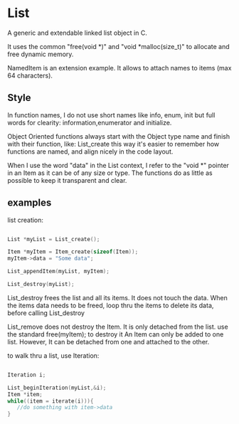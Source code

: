 # List
A generic and extendable linked list object in C.

It uses the common "free(void *)" and "void *malloc(size_t)" to allocate and free dynamic memory.

NamedItem is an extension example.
It allows to attach names to items (max 64 characters).

## Style
In function names, I do not use short names like info, enum, init but full words for clearity: information,enumerator and initialize.

Object Oriented functions always start with the Object type name and finish with their function, like: List_create this way it's easier to remember how functions are named, and align nicely in the code layout.

When I use the word "data" in the List context, I refer to the "void *" pointer in an Item as it can be of any size or type.
The functions do as little as possible to keep it transparent and clear. 

## examples
list creation:
```c

List *myList = List_create();

Item *myItem = Item_create(sizeof(Item));
myItem->data = "Some data";

List_appendItem(myList, myItem);

List_destroy(myList);


```
List_destroy frees the list and all its items. 
It does not touch the data.
When the items data needs to be freed, loop thru the items to delete its data, before calling List_destroy

List_remove does not destroy the Item. It is only detached from the list. use the standard free(myItem); to destroy it
An Item can only be added to one list. However, It can be detached from one and attached to the other.

to walk thru a list, use Iteration:
```c

Iteration i;

List_beginIteration(myList,&i);
Item *item;
while((item = iterate(i))){
   //do something with item->data
}


```
